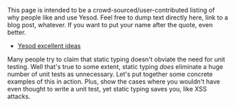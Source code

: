 This page is intended to be a crowd-sourced/user-contributed listing of why people like and use Yesod. Feel free to dump text directly here, link to a blog post, whatever. If you want to put your name after the quote, even better.

* [Yesod excellent ideas](http://yannesposito.com/Scratch/en/blog/Yesod-excellent-ideas/)

Many people try to claim that static typing doesn't obviate the need for unit testing. Well that's true to some extent, static typing *does* eliminate a huge number of unit tests as unnecessary. Let's put together some concrete examples of this in action. Plus, show the cases where you wouldn't have even thought to write a unit test, yet static typing saves you, like XSS attacks.